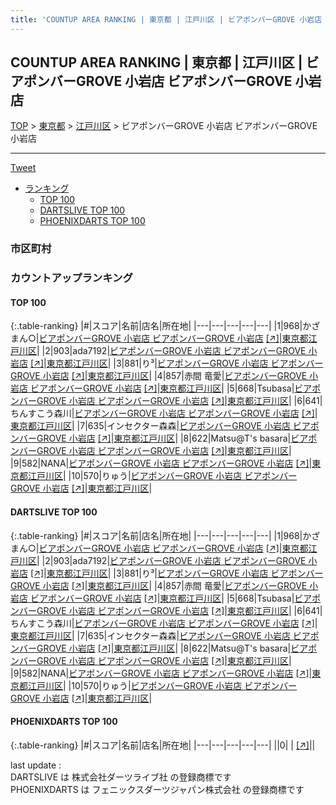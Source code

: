```yaml
---
title: 'COUNTUP AREA RANKING | 東京都 | 江戸川区 | ビアポンバーGROVE 小岩店 ビアポンバーGROVE 小岩店'
---
```

## COUNTUP AREA RANKING | 東京都 | 江戸川区 | ビアポンバーGROVE 小岩店 ビアポンバーGROVE 小岩店

[TOP](/darts/rank/) > [東京都](/darts/rank/東京都/) > [江戸川区](/darts/rank/東京都/江戸川区/) > ビアポンバーGROVE 小岩店 ビアポンバーGROVE 小岩店

___

<a href="https://twitter.com/share?ref_src=twsrc%5Etfw" data-text="COUNTUP AREA RANKING | 東京都江戸川区ビアポンバーGROVE 小岩店 ビアポンバーGROVE 小岩店" class="twitter-share-button" data-hashtags="DARTSLIVE,PHOENIXDARTS,darts,ダーツ" data-show-count="false">Tweet</a>

* [ランキング](#カウントアップランキング)
    * [TOP 100](#top-100)
    * [DARTSLIVE TOP 100](#dartslive-top-100)
    * [PHOENIXDARTS TOP 100](#phoenixdarts-top-100)

### 市区町村

<ul>

</ul>

### カウントアップランキング

#### TOP 100



{:.table-ranking}
|#|スコア|名前|店名|所在地|
|---|---|---|---|---|
|1|968|<span class="rank-name-dl">かざまん○</span>|<a href="/darts/rank/shops/245adf2c907470c228032249b44395af.html">ビアポンバーGROVE 小岩店 ビアポンバーGROVE 小岩店</a> <a href="https://search.dartslive.com/jp/shop/245adf2c907470c228032249b44395af">[↗]</a>|<a href="/darts/rank/東京都/江戸川区">東京都江戸川区</a>|
|2|903|<span class="rank-name-dl">ada7192</span>|<a href="/darts/rank/shops/245adf2c907470c228032249b44395af.html">ビアポンバーGROVE 小岩店 ビアポンバーGROVE 小岩店</a> <a href="https://search.dartslive.com/jp/shop/245adf2c907470c228032249b44395af">[↗]</a>|<a href="/darts/rank/東京都/江戸川区">東京都江戸川区</a>|
|3|881|<span class="rank-name-dl">り³</span>|<a href="/darts/rank/shops/245adf2c907470c228032249b44395af.html">ビアポンバーGROVE 小岩店 ビアポンバーGROVE 小岩店</a> <a href="https://search.dartslive.com/jp/shop/245adf2c907470c228032249b44395af">[↗]</a>|<a href="/darts/rank/東京都/江戸川区">東京都江戸川区</a>|
|4|857|<span class="rank-name-dl">赤間 竜愛</span>|<a href="/darts/rank/shops/245adf2c907470c228032249b44395af.html">ビアポンバーGROVE 小岩店 ビアポンバーGROVE 小岩店</a> <a href="https://search.dartslive.com/jp/shop/245adf2c907470c228032249b44395af">[↗]</a>|<a href="/darts/rank/東京都/江戸川区">東京都江戸川区</a>|
|5|668|<span class="rank-name-dl">Tsubasa</span>|<a href="/darts/rank/shops/245adf2c907470c228032249b44395af.html">ビアポンバーGROVE 小岩店 ビアポンバーGROVE 小岩店</a> <a href="https://search.dartslive.com/jp/shop/245adf2c907470c228032249b44395af">[↗]</a>|<a href="/darts/rank/東京都/江戸川区">東京都江戸川区</a>|
|6|641|<span class="rank-name-dl">ちんすこう森川</span>|<a href="/darts/rank/shops/245adf2c907470c228032249b44395af.html">ビアポンバーGROVE 小岩店 ビアポンバーGROVE 小岩店</a> <a href="https://search.dartslive.com/jp/shop/245adf2c907470c228032249b44395af">[↗]</a>|<a href="/darts/rank/東京都/江戸川区">東京都江戸川区</a>|
|7|635|<span class="rank-name-dl">インセクター森森</span>|<a href="/darts/rank/shops/245adf2c907470c228032249b44395af.html">ビアポンバーGROVE 小岩店 ビアポンバーGROVE 小岩店</a> <a href="https://search.dartslive.com/jp/shop/245adf2c907470c228032249b44395af">[↗]</a>|<a href="/darts/rank/東京都/江戸川区">東京都江戸川区</a>|
|8|622|<span class="rank-name-dl">Matsu@T&#x27;s basara</span>|<a href="/darts/rank/shops/245adf2c907470c228032249b44395af.html">ビアポンバーGROVE 小岩店 ビアポンバーGROVE 小岩店</a> <a href="https://search.dartslive.com/jp/shop/245adf2c907470c228032249b44395af">[↗]</a>|<a href="/darts/rank/東京都/江戸川区">東京都江戸川区</a>|
|9|582|<span class="rank-name-dl">NANA</span>|<a href="/darts/rank/shops/245adf2c907470c228032249b44395af.html">ビアポンバーGROVE 小岩店 ビアポンバーGROVE 小岩店</a> <a href="https://search.dartslive.com/jp/shop/245adf2c907470c228032249b44395af">[↗]</a>|<a href="/darts/rank/東京都/江戸川区">東京都江戸川区</a>|
|10|570|<span class="rank-name-dl">りゅう</span>|<a href="/darts/rank/shops/245adf2c907470c228032249b44395af.html">ビアポンバーGROVE 小岩店 ビアポンバーGROVE 小岩店</a> <a href="https://search.dartslive.com/jp/shop/245adf2c907470c228032249b44395af">[↗]</a>|<a href="/darts/rank/東京都/江戸川区">東京都江戸川区</a>|


#### DARTSLIVE TOP 100



{:.table-ranking}
|#|スコア|名前|店名|所在地|
|---|---|---|---|---|
|1|968|<span class="rank-name-dl">かざまん○</span>|<a href="/darts/rank/shops/245adf2c907470c228032249b44395af.html">ビアポンバーGROVE 小岩店 ビアポンバーGROVE 小岩店</a> <a href="https://search.dartslive.com/jp/shop/245adf2c907470c228032249b44395af">[↗]</a>|<a href="/darts/rank/東京都/江戸川区">東京都江戸川区</a>|
|2|903|<span class="rank-name-dl">ada7192</span>|<a href="/darts/rank/shops/245adf2c907470c228032249b44395af.html">ビアポンバーGROVE 小岩店 ビアポンバーGROVE 小岩店</a> <a href="https://search.dartslive.com/jp/shop/245adf2c907470c228032249b44395af">[↗]</a>|<a href="/darts/rank/東京都/江戸川区">東京都江戸川区</a>|
|3|881|<span class="rank-name-dl">り³</span>|<a href="/darts/rank/shops/245adf2c907470c228032249b44395af.html">ビアポンバーGROVE 小岩店 ビアポンバーGROVE 小岩店</a> <a href="https://search.dartslive.com/jp/shop/245adf2c907470c228032249b44395af">[↗]</a>|<a href="/darts/rank/東京都/江戸川区">東京都江戸川区</a>|
|4|857|<span class="rank-name-dl">赤間 竜愛</span>|<a href="/darts/rank/shops/245adf2c907470c228032249b44395af.html">ビアポンバーGROVE 小岩店 ビアポンバーGROVE 小岩店</a> <a href="https://search.dartslive.com/jp/shop/245adf2c907470c228032249b44395af">[↗]</a>|<a href="/darts/rank/東京都/江戸川区">東京都江戸川区</a>|
|5|668|<span class="rank-name-dl">Tsubasa</span>|<a href="/darts/rank/shops/245adf2c907470c228032249b44395af.html">ビアポンバーGROVE 小岩店 ビアポンバーGROVE 小岩店</a> <a href="https://search.dartslive.com/jp/shop/245adf2c907470c228032249b44395af">[↗]</a>|<a href="/darts/rank/東京都/江戸川区">東京都江戸川区</a>|
|6|641|<span class="rank-name-dl">ちんすこう森川</span>|<a href="/darts/rank/shops/245adf2c907470c228032249b44395af.html">ビアポンバーGROVE 小岩店 ビアポンバーGROVE 小岩店</a> <a href="https://search.dartslive.com/jp/shop/245adf2c907470c228032249b44395af">[↗]</a>|<a href="/darts/rank/東京都/江戸川区">東京都江戸川区</a>|
|7|635|<span class="rank-name-dl">インセクター森森</span>|<a href="/darts/rank/shops/245adf2c907470c228032249b44395af.html">ビアポンバーGROVE 小岩店 ビアポンバーGROVE 小岩店</a> <a href="https://search.dartslive.com/jp/shop/245adf2c907470c228032249b44395af">[↗]</a>|<a href="/darts/rank/東京都/江戸川区">東京都江戸川区</a>|
|8|622|<span class="rank-name-dl">Matsu@T&#x27;s basara</span>|<a href="/darts/rank/shops/245adf2c907470c228032249b44395af.html">ビアポンバーGROVE 小岩店 ビアポンバーGROVE 小岩店</a> <a href="https://search.dartslive.com/jp/shop/245adf2c907470c228032249b44395af">[↗]</a>|<a href="/darts/rank/東京都/江戸川区">東京都江戸川区</a>|
|9|582|<span class="rank-name-dl">NANA</span>|<a href="/darts/rank/shops/245adf2c907470c228032249b44395af.html">ビアポンバーGROVE 小岩店 ビアポンバーGROVE 小岩店</a> <a href="https://search.dartslive.com/jp/shop/245adf2c907470c228032249b44395af">[↗]</a>|<a href="/darts/rank/東京都/江戸川区">東京都江戸川区</a>|
|10|570|<span class="rank-name-dl">りゅう</span>|<a href="/darts/rank/shops/245adf2c907470c228032249b44395af.html">ビアポンバーGROVE 小岩店 ビアポンバーGROVE 小岩店</a> <a href="https://search.dartslive.com/jp/shop/245adf2c907470c228032249b44395af">[↗]</a>|<a href="/darts/rank/東京都/江戸川区">東京都江戸川区</a>|


#### PHOENIXDARTS TOP 100



{:.table-ranking}
|#|スコア|名前|店名|所在地|
|---|---|---|---|---|
||0|<span class="rank-name-dl"> </span>|<a href="/darts/rank/shops/.html"></a> <a href="">[↗]</a>|<a href="/darts/rank//"></a>|


<div class="footer border-top border-gray-light mt-5 pt-3 text-right text-gray">
    last update : <span style="font-weight: italic" id="foot_last_modified"></span><br />
    DARTSLIVE は 株式会社ダーツライブ社 の登録商標です<br />
    PHOENIXDARTS は フェニックスダーツジャパン株式会社 の登録商標です<br />
</div>

<script src="https://cdnjs.cloudflare.com/ajax/libs/jquery.tablesorter/2.31.3/js/jquery.tablesorter.min.js" integrity="sha512-qzgd5cYSZcosqpzpn7zF2ZId8f/8CHmFKZ8j7mU4OUXTNRd5g+ZHBPsgKEwoqxCtdQvExE5LprwwPAgoicguNg==" crossorigin="anonymous" referrerpolicy="no-referrer"></script>
<link rel="stylesheet" href="https://cdnjs.cloudflare.com/ajax/libs/jquery.tablesorter/2.31.3/css/theme.default.min.css" integrity="sha512-wghhOJkjQX0Lh3NSWvNKeZ0ZpNn+SPVXX1Qyc9OCaogADktxrBiBdKGDoqVUOyhStvMBmJQ8ZdMHiR3wuEq8+w==" crossorigin="anonymous" referrerpolicy="no-referrer" />
<script>
$(function() {
    $(".table-ranking").tablesorter({sortList:[[0, 0]]});
    $("#foot_last_modified").text(formatDate(new Date(document.lastModified), 'yyyy-MM-dd HH:mm:ss'));
});
</script>

<script async src="https://platform.twitter.com/widgets.js" charset="utf-8"></script>